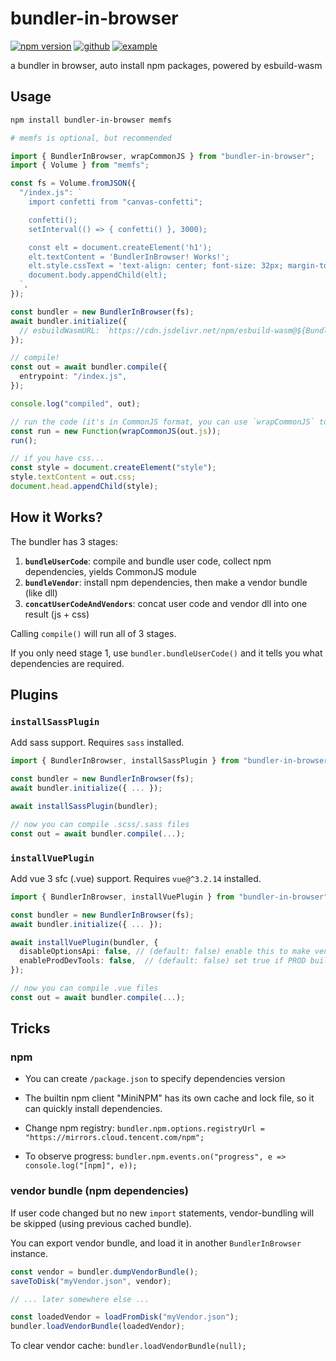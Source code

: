 # bundler-in-browser

[![npm version](https://img.shields.io/npm/v/bundler-in-browser.svg)](https://www.npmjs.com/package/bundler-in-browser) [![github](https://img.shields.io/badge/github-source-blue)](https://github.com/lyonbot/bundler-in-browser) [![example](https://img.shields.io/badge/example-online-green)](https://lyonbot.github.io/bundler-in-browser/)

a bundler in browser, auto install npm packages, powered by esbuild-wasm

## Usage

```sh
npm install bundler-in-browser memfs

# memfs is optional, but recommended
```

```ts
import { BundlerInBrowser, wrapCommonJS } from "bundler-in-browser";
import { Volume } from "memfs";

const fs = Volume.fromJSON({
  "/index.js": `
    import confetti from "canvas-confetti";

    confetti();
    setInterval(() => { confetti() }, 3000);

    const elt = document.createElement('h1');
    elt.textContent = 'BundlerInBrowser! Works!';
    elt.style.cssText = 'text-align: center; font-size: 32px; margin-top: 30vh;';
    document.body.appendChild(elt);
  `,
});

const bundler = new BundlerInBrowser(fs);
await bundler.initialize({
  // esbuildWasmURL: `https://cdn.jsdelivr.net/npm/esbuild-wasm@${BundlerInBrowser.esbuildVersion}/esbuild.wasm`,  // optional
});

// compile!
const out = await bundler.compile({
  entrypoint: "/index.js",
});

console.log("compiled", out);

// run the code (it's in CommonJS format, you can use `wrapCommonJS` to wrap it)
const run = new Function(wrapCommonJS(out.js));
run();

// if you have css...
const style = document.createElement("style");
style.textContent = out.css;
document.head.appendChild(style);
```

## How it Works?

The bundler has 3 stages:

1. **`bundleUserCode`**: compile and bundle user code, collect npm dependencies, yields CommonJS module
2. **`bundleVendor`**: install npm dependencies, then make a vendor bundle (like dll)
3. **`concatUserCodeAndVendors`**: concat user code and vendor dll into one result (js + css)

Calling `compile()` will run all of 3 stages.

If you only need stage 1, use `bundler.bundleUserCode()` and it tells you what dependencies are required.

## Plugins

### `installSassPlugin`

Add sass support. Requires `sass` installed.

```ts
import { BundlerInBrowser, installSassPlugin } from "bundler-in-browser";

const bundler = new BundlerInBrowser(fs);
await bundler.initialize({ ... });

await installSassPlugin(bundler);

// now you can compile .scss/.sass files
const out = await bundler.compile(...);
```

### `installVuePlugin`

Add vue 3 sfc (.vue) support. Requires `vue@^3.2.14` installed.

```ts
import { BundlerInBrowser, installVuePlugin } from "bundler-in-browser";

const bundler = new BundlerInBrowser(fs);
await bundler.initialize({ ... });

await installVuePlugin(bundler, {
  disableOptionsApi: false, // (default: false) enable this to make vendor bundle smaller
  enableProdDevTools: false,  // (default: false) set true if PROD build requires devtool too
});

// now you can compile .vue files
const out = await bundler.compile(...);
```

## Tricks

### npm

- You can create `/package.json` to specify dependencies version

- The builtin npm client "MiniNPM" has its own cache and lock file, so it can quickly install dependencies.

- Change npm registry: `bundler.npm.options.registryUrl = "https://mirrors.cloud.tencent.com/npm";`

- To observe progress: `bundler.npm.events.on("progress", e => console.log("[npm]", e));`

### vendor bundle (npm dependencies)

If user code changed but no new `import` statements, vendor-bundling will be skipped (using previous cached bundle).

You can export vendor bundle, and load it in another `BundlerInBrowser` instance.

```js
const vendor = bundler.dumpVendorBundle();
saveToDisk("myVendor.json", vendor);

// ... later somewhere else ...

const loadedVendor = loadFromDisk("myVendor.json");
bundler.loadVendorBundle(loadedVendor);
```

To clear vendor cache: `bundler.loadVendorBundle(null);`

